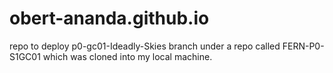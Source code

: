# obert-ananda.github.io
repo to deploy p0-gc01-Ideadly-Skies branch under a repo called FERN-P0-S1GC01 which was cloned into my local machine.
